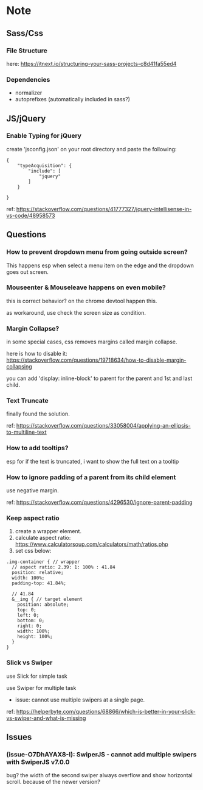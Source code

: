 # Note

## Sass/Css

### File Structure

here: https://itnext.io/structuring-your-sass-projects-c8d41fa55ed4

### Dependencies

- normalizer
- autoprefixes (automatically included in sass?)

## JS/jQuery

### Enable Typing for jQuery

create 'jsconfig.json' on your root directory and paste the following:

```
{
    "typeAcquisition": {
        "include": [
            "jquery"
        ]
    }

}
```

ref: https://stackoverflow.com/questions/41777327/jquery-intellisense-in-vs-code/48958573

## Questions

### How to prevent dropdown menu from going outside screen?

This happens esp when select a menu item on the edge and the dropdown goes out screen.

### Mouseenter & Mouseleave happens on even mobile?

this is correct behavior? on the chrome devtool happen this.

as workaround, use check the screen size as condition.

### Margin Collapse?

in some special cases, css removes margins called margin collapse.

here is how to disable it: https://stackoverflow.com/questions/19718634/how-to-disable-margin-collapsing

you can add 'display: inline-block' to parent for the parent and 1st and last child.

### Text Truncate

finally found the solution.

ref: https://stackoverflow.com/questions/33058004/applying-an-ellipsis-to-multiline-text

### How to add tooltips?

esp for if the text is truncated, i want to show the full text on a tooltip

### How to ignore padding of a parent from its child element

use negative margin.

ref: https://stackoverflow.com/questions/4296530/ignore-parent-padding

### Keep aspect ratio

1. create a wrapper element.
2. calculate aspect ratio: https://www.calculatorsoup.com/calculators/math/ratios.php
3. set css below:

```
.img-container { // wrapper
  // aspect ratio: 2.39: 1: 100% : 41.84
  position: relative;
  width: 100%;
  padding-top: 41.84%;

  // 41.84
  &__img { // target element
    position: absolute;
    top: 0;
    left: 0;
    bottom: 0;
    right: 0;
    width: 100%;
    height: 100%;
  }
}
```

### Slick vs Swiper

use Slick for simple task

use Swiper for multiple task

- issue: cannot use multiple swipers at a single page.

ref: https://helperbyte.com/questions/68866/which-is-better-in-your-slick-vs-swiper-and-what-is-missing

## Issues

### (issue-O7DhAYAX8-I): SwiperJS - cannot add multiple swipers with SwiperJS v7.0.0

bug? the width of the second swiper always overflow and show horizontal scroll.
because of the newer version?
